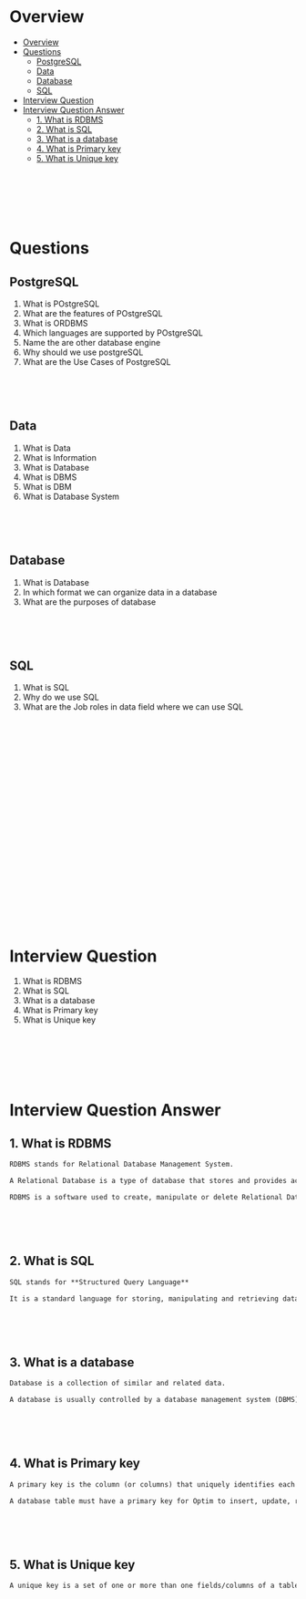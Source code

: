 # Overview

- [Overview](#overview)
- [Questions](#questions)
  - [PostgreSQL](#postgresql)
  - [Data](#data)
  - [Database](#database)
  - [SQL](#sql)
- [Interview Question](#interview-question)
- [Interview Question Answer](#interview-question-answer)
  - [1. What is RDBMS](#1-what-is-rdbms)
  - [2. What is SQL](#2-what-is-sql)
  - [3. What is a database](#3-what-is-a-database)
  - [4. What is Primary key](#4-what-is-primary-key)
  - [5. What is Unique key](#5-what-is-unique-key)

&nbsp;

&nbsp;

&nbsp;

# Questions

## PostgreSQL

1. What is POstgreSQL
2. What are the features of POstgreSQL
3. What is ORDBMS
4. Which languages are supported by POstgreSQL
5. Name the are other database engine
6. Why should we use postgreSQL
7. What are the Use Cases of PostgreSQL

&nbsp;

&nbsp;

## Data

1. What is Data
2. What is Information
3. What is Database
4. What is DBMS
5. What is DBM
6. What is Database System

&nbsp;

&nbsp;

## Database

1. What is Database
2. In which format we can organize data in a database
3. What are the purposes of database

&nbsp;

&nbsp;

## SQL

1. What is SQL
2. Why do we use SQL
3. What are the Job roles in data field where we can use SQL

&nbsp;

&nbsp;

&nbsp;

&nbsp;

&nbsp;

&nbsp;

&nbsp;

&nbsp;

&nbsp;

&nbsp;

&nbsp;

&nbsp;

# Interview Question

1. What is RDBMS
2. What is SQL
3. What is a database
4. What is Primary key
5. What is Unique key

&nbsp;

&nbsp;

&nbsp;

# Interview Question Answer

## 1. What is RDBMS

```md
RDBMS stands for Relational Database Management System.

A Relational Database is a type of database that stores and provides access to data points that are related to each other.

RDBMS is a software used to create, manipulate or delete Relational Database
```

&nbsp;

&nbsp;

## 2. What is SQL

```md
SQL stands for **Structured Query Language**

It is a standard language for storing, manipulating and retrieving database
```

&nbsp;

&nbsp;

## 3. What is a database

```md
Database is a collection of similar and related data.

A database is usually controlled by a database management system (DBMS)
```

&nbsp;

&nbsp;

## 4. What is Primary key

```md
A primary key is the column (or columns) that uniquely identifies each row in a database table.

A database table must have a primary key for Optim to insert, update, restore, or delete data from a database table. Optim uses primary keys that are defined to the database.
```

&nbsp;

&nbsp;

## 5. What is Unique key

```md
A unique key is a set of one or more than one fields/columns of a table that uniquely identify a record in a database table.
```

&nbsp;

&nbsp;

&nbsp;

&nbsp;

&nbsp;

&nbsp;

&nbsp;
